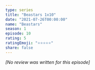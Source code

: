```yaml
---
type: series
title: "Beastars 1x10"
date: "2021-07-26T00:00:00"
name: "Beastars"
season: 1
episode: 10
rating: 5
ratingEmoji: "⭐️⭐️⭐️⭐️⭐️"
share: false
---
```


*[No review was written for this episode]*
